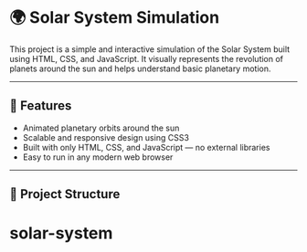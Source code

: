 # 🌍 Solar System Simulation

This project is a simple and interactive simulation of the Solar System built using HTML, CSS, and JavaScript. It visually represents the revolution of planets around the sun and helps understand basic planetary motion.

---

## 🚀 Features

- Animated planetary orbits around the sun
- Scalable and responsive design using CSS3
- Built with only HTML, CSS, and JavaScript — no external libraries
- Easy to run in any modern web browser

---

## 📁 Project Structure

# solar-system
